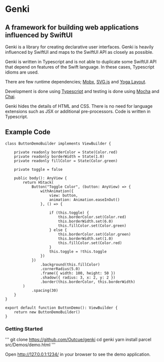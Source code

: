# Genki

## A framework for building web applications influenced by SwiftUI

Genki is a library for creating declarative user interfaces. Genki is heavily influenced by SwiftUI and maps to the SwiftUI API as closely as possible. 

Genki is written in Typescript and is not able to duplicate some SwiftUI API that depend on features of the Swift language. In these cases, Typescript
idioms are used. 

There are few runtime dependencies; [Mobx](https://mobx.js.org/README.html), [SVG.js](https://svgjs.com/docs/3.0/) and [Yoga Layout](https://yogalayout.com). 

Development is done using [Typescript](https://www.typescriptlang.org) and testing is done using [Mocha](https://mochajs.org) and [Chai](https://www.chaijs.com).

Genki hides the details of HTML and CSS. There is no need for language extensions such as JSX or additional pre-processors. Code is written in Typescript.


## Example Code
```
class ButtonDemoBuilder implements ViewBuilder {

    private readonly borderColor = State(Color.red)
    private readonly borderWidth = State(1.0)
    private readonly fillColor = State(Color.green)

    private toggle = false

    public body(): AnyView {
        return HStack(
            Button("Toggle Color", (button: AnyView) => {
                withAnimation({
                    view: button,
                    animation: Animation.easeInOut()
                }, () => {

                    if (this.toggle) {
                        this.borderColor.set(Color.red)
                        this.borderWidth.set(6.0)
                        this.fillColor.set(Color.green)
                    } else {
                        this.borderColor.set(Color.green)
                        this.borderWidth.set(1.0)
                        this.fillColor.set(Color.red)
                    }
                    this.toggle = !this.toggle
                })
            })
                .background(this.fillColor)
                .cornerRadius(5.0)
                .frame({ width: 100, height: 50 })
                .shadow({ radius: 3, x: 2, y: 2 })
                .border(this.borderColor, this.borderWidth)
        )
            .spacing(30)
    }
}

export default function ButtonDemo(): ViewBuilder {
    return new ButtonDemoBuilder()
}
```

### Getting Started

'''
git clone https://github.com/Outcue/genki
cd genki
yarn install
parcel src/Demos/demo.html
'''

Open http://127.0.0.1:1234/ in your browser to see the demo application.
